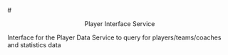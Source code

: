 #<center>Player Interface Service</center>

Interface for the Player Data Service to query for players/teams/coaches and statistics data